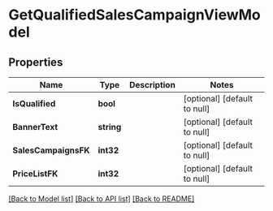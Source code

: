 # GetQualifiedSalesCampaignViewModel

## Properties
Name | Type | Description | Notes
------------ | ------------- | ------------- | -------------
**IsQualified** | **bool** |  | [optional] [default to null]
**BannerText** | **string** |  | [optional] [default to null]
**SalesCampaignsFK** | **int32** |  | [optional] [default to null]
**PriceListFK** | **int32** |  | [optional] [default to null]

[[Back to Model list]](../README.md#documentation-for-models) [[Back to API list]](../README.md#documentation-for-api-endpoints) [[Back to README]](../README.md)


